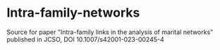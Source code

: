 # Intra-family-networks

Source for paper "Intra-family links in the analysis of marital networks" published in JCSO, DOI  10.1007/s42001-023-00245-4
